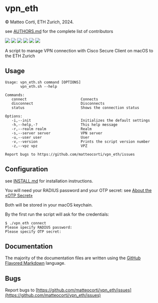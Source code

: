 # vpn\_eth

 &copy; Matteo Corti, ETH Zurich, 2024.

 see [AUTHORS.md](AUTHORS.md) for the complete list of contributors

![](https://img.shields.io/github/v/release/matteocorti/vpn_eth)&nbsp;![](https://img.shields.io/github/downloads/matteocorti/vpn_eth/latest/total)&nbsp;![](https://img.shields.io/github/downloads/matteocorti/vpn_eth/total)&nbsp;![](https://img.shields.io/github/license/matteocorti/vpn_eth)&nbsp;![](https://img.shields.io/github/stars/matteocorti/vpn_eth)&nbsp;![](https://img.shields.io/github/forks/matteocorti/vpn_eth)

A script to manage VPN connection with Cisco Secure Client on macOS to the ETH Zurich

## Usage
```text
Usage: vpn_eth.sh command [OPTIONS]
       vpn_eth.sh --help

Commands:
   connect                         Connects
   disconnect                      Disconnects
   status                          Shows the connection status

Options:
   -i,--init                       Initializes the default settings
   -h,--help,-?                    This help message
   -r,--realm realm                Realm
   -s,--server server              VPN server
   -u,--user user                  User
   -v,--version                    Prints the script version number
   -z,--vpz vpz                    VPZ

Report bugs to https://github.com/matteocorti/vpn_eth/issues
```

## Configuration

see [INSTALL.md](INSTALL.md) for installation instructions.

You will need your RADIUS password and your OTP secret: see  [About the «OTP Secret»](https://github.com/matteocorti/vpn_eth/wiki/OTP-Secret)

Both will be stored in your macOS keychain.

By the first run the script will ask for the credentials:

```text
$ ./vpn_eth connect
Please specify RADIUS password:
Please specify OTP secret:
```


## Documentation

The majority of the documentation files are written using the [GitHub Flavored Markdown](https://github.github.com/gfm/) language.

## Bugs

Report bugs to [https://github.com/matteocorti/vpn_eth/issues](https://github.com/matteocorti/vpn_eth/issues)
